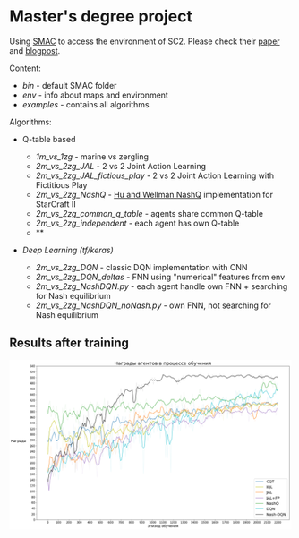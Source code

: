 # Master's degree project


Using [SMAC](https://github.com/oxwhirl/smac) to access the environment of SC2. Please check their [paper](https://arxiv.org/abs/1902.04043) and [blogpost](http://whirl.cs.ox.ac.uk/blog/smac/).


Content:
* *bin* - default SMAC folder
* *env* - info about maps and environment
* *examples*  - contains all algorithms


Algorithms:
- Q-table based
  - *1m_vs_1zg* - marine vs zergling
  - *2m_vs_2zg_JAL* - 2 vs 2 Joint Action Learning
  - *2m_vs_2zg_JAL_fictious_play* - 2 vs 2 Joint Action Learning with Fictitious Play
  - *2m_vs_2zg_NashQ* - [Hu and Wellman NashQ](http://www.jmlr.org/papers/volume4/hu03a/hu03a.pdf) implementation for StarCraft II
  - *2m_vs_2zg_common_q_table* - agents share common Q-table
  - *2m_vs_2zg_independent* - each agent has own Q-table
  - **
  
- *Deep Learning (tf/keras)*
  - *2m_vs_2zg_DQN* - classic DQN implementation with CNN
  - *2m_vs_2zg_DQN_deltas* - FNN using "numerical" features from env
  - *2m_vs_2zg_NashDQN.py* - each agent handle own FNN + searching for Nash equilibrium
  - *2m_vs_2zg_NashDQN_noNash.py* - own FNN, not searching for Nash equilibrium


## Results after training
![Results](/graphs.png)
